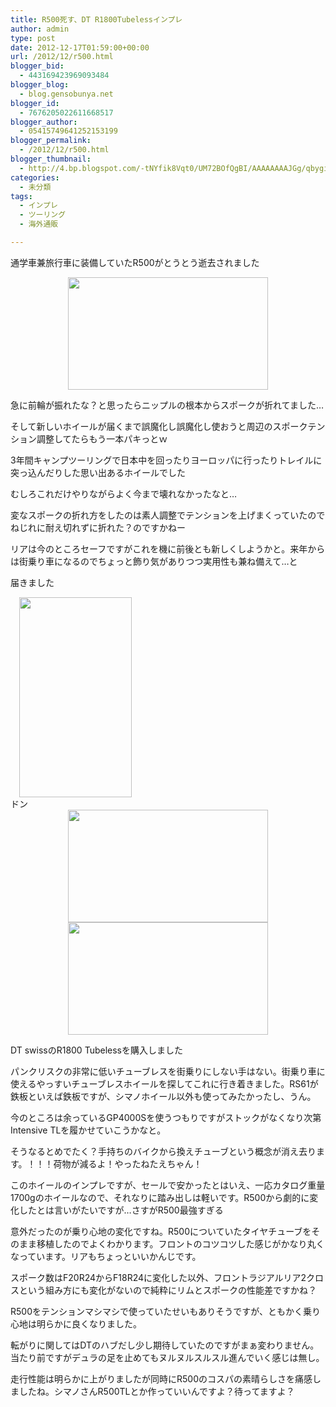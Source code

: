 ```yaml
---
title: R500死す、DT R1800Tubelessインプレ
author: admin
type: post
date: 2012-12-17T01:59:00+00:00
url: /2012/12/r500.html
blogger_bid:
  - 443169423969093484
blogger_blog:
  - blog.gensobunya.net
blogger_id:
  - 7676205022611668517
blogger_author:
  - 05415749641252153199
blogger_permalink:
  - /2012/12/r500.html
blogger_thumbnail:
  - http://4.bp.blogspot.com/-tNYfik8Vqt0/UM72BOfQgBI/AAAAAAAAJGg/qbygiUdzZfI/s1600/DSC_1222.JPG
categories:
  - 未分類
tags:
  - インプレ
  - ツーリング
  - 海外通販

---
```

通学車兼旅行車に装備していたR500がとうとう逝去されました

<div class="separator" style="clear: both; text-align: center;">
  <a href="https://blog.gensobunya.net/wp-content/uploads/2012/12/DSC_1222-1024x576.jpg" imageanchor="1" style="margin-left: 1em; margin-right: 1em;"><img border="0" src="https://blog.gensobunya.net/wp-content/uploads/2012/12/DSC_1222-1024x576.jpg" height="180" width="320" /></a>
</div>

急に前輪が振れたな？と思ったらニップルの根本からスポークが折れてました…

そして新しいホイールが届くまで誤魔化し誤魔化し使おうと周辺のスポークテンション調整してたらもう一本パキっとｗ

3年間キャンプツーリングで日本中を回ったりヨーロッパに行ったりトレイルに突っ込んだりした思い出あるホイールでした

むしろこれだけやりながらよく今まで壊れなかったなと…

変なスポークの折れ方をしたのは素人調整でテンションを上げまくっていたのでねじれに耐え切れずに折れた？のですかねー

リアは今のところセーフですがこれを機に前後とも新しくしようかと。来年からは街乗り車になるのでちょっと飾り気がありつつ実用性も兼ね備えて…と

届きました

<div class="separator" style="clear: both; text-align: left;">
  <a href="https://blog.gensobunya.net/wp-content/uploads/2012/12/DSC_1228-576x1024.jpg" imageanchor="1" style="margin-left: 1em; margin-right: 1em;"><img border="0" src="https://blog.gensobunya.net/wp-content/uploads/2012/12/DSC_1228-576x1024.jpg" height="320" width="180" /></a>
</div>

<div class="separator" style="clear: both; text-align: left;">
</div>

<div class="separator" style="clear: both; text-align: left;">
  ドン
</div>

<div class="separator" style="clear: both; text-align: left;">
</div>

<div class="separator" style="clear: both; text-align: left;">
</div>

<div class="separator" style="clear: both; text-align: center;">
  <a href="https://blog.gensobunya.net/wp-content/uploads/2012/12/DSC_1230-1024x576.jpg" imageanchor="1" style="margin-left: 1em; margin-right: 1em;"><img border="0" src="https://blog.gensobunya.net/wp-content/uploads/2012/12/DSC_1230-1024x576.jpg" height="180" width="320" /></a>
</div>



<div class="separator" style="clear: both; text-align: center;">
  <a href="https://blog.gensobunya.net/wp-content/uploads/2012/12/DSC_1229-1024x576.jpg" imageanchor="1" style="margin-left: 1em; margin-right: 1em;"><img border="0" src="https://blog.gensobunya.net/wp-content/uploads/2012/12/DSC_1229-1024x576.jpg" height="180" width="320" /></a>
</div>

<div class="separator" style="clear: both; text-align: left;">
</div>

DT swissのR1800 Tubelessを購入しました

パンクリスクの非常に低いチューブレスを街乗りにしない手はない。街乗り車に使えるやっすいチューブレスホイールを探してこれに行き着きました。RS61が鉄板といえば鉄板ですが、シマノホイール以外も使ってみたかったし、うん。

今のところは余っているGP4000Sを使うつもりですがストックがなくなり次第Intensive TLを履かせていこうかなと。

そうなるとめでたく？手持ちのバイクから換えチューブという概念が消え去ります。！！！荷物が減るよ！やったねたえちゃん！

このホイールのインプレですが、セールで安かったとはいえ、一応カタログ重量1700gのホイールなので、それなりに踏み出しは軽いです。R500から劇的に変化したとは言いがたいですが…さすがR500最強すぎる

意外だったのが乗り心地の変化ですね。R500についていたタイヤチューブをそのまま移植したのでよくわかります。フロントのコツコツした感じがかなり丸くなっています。リアもちょっといいかんじです。

スポーク数はF20R24からF18R24に変化した以外、フロントラジアルリア2クロスという組み方にも変化がないので純粋にリムとスポークの性能差ですかね？

R500をテンションマシマシで使っていたせいもありそうですが、ともかく乗り心地は明らかに良くなりました。

転がりに関してはDTのハブだし少し期待していたのですがまぁ変わりません。当たり前ですがデュラの足を止めてもヌルヌルスルスル進んでいく感じは無し。

走行性能は明らかに上がりましたが同時にR500のコスパの素晴らしさを痛感しましたね。シマノさんR500TLとか作っていいんですよ？待ってますよ？

